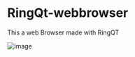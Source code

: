 # RingQt-webbrowser
This a web Browser made with RingQT


![image](https://user-images.githubusercontent.com/65008114/180617507-13e5aef4-e280-470a-841d-28f6275159ff.png)
